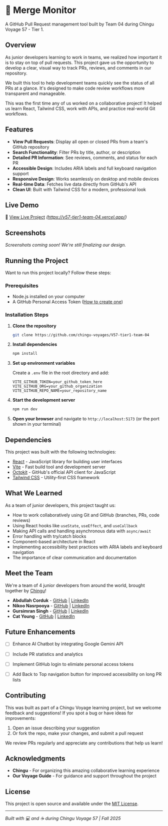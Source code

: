# 🔀 Merge Monitor

A GitHub Pull Request management tool built by Team 04 during Chingu Voyage 57 - Tier 1.

## Overview

As junior developers learning to work in teams, we realized how important it is to stay on top of pull requests. This project gave us the opportunity to develop a clear, visual way to track PRs, reviews, and comments in our repository. 

We built this tool to help development teams quickly see the status of all PRs at a glance. It's designed to make code review workflows more transparent and manageable.

This was the first time any of us worked on a collaborative project! It helped us learn React, Tailwind CSS, work with APIs, and practice real-world Git workflows.

## Features

- **View Pull Requests**: Display all open or closed PRs from a team's GitHub repository
- **Search Functionality**: Filter PRs by title, author, or description
- **Detailed PR Information**: See reviews, comments, and status for each PR 
- **Accessible Design**: Includes ARIA labels and full keyboard navigation support 
- **Responsive Design**: Works seamlessly on desktop and mobile devices
- **Real-time Data**: Fetches live data directly from GitHub's API
- **Clean UI**: Built with Tailwind CSS for a modern, professional look

## Live Demo

🚀 [View Live Project](#) _(https://v57-tier1-team-04.vercel.app/)_

## Screenshots

_Screenshots coming soon! We're still finalizing our design._

## Running the Project

Want to run this project locally? Follow these steps:

### Prerequisites

- Node.js installed on your computer
- A GitHub Personal Access Token ([How to create one](https://docs.github.com/en/authentication/keeping-your-account-and-data-secure/managing-your-personal-access-tokens))

### Installation Steps

1. **Clone the repository**
   ```bash
   git clone https://github.com/chingu-voyages/V57-tier1-team-04 
   ```

2. **Install dependencies**
   ```bash
   npm install
   ```

3. **Set up environment variables**
   
   Create a `.env` file in the root directory and add:
   ```
   VITE_GITHUB_TOKEN=your_github_token_here
   VITE_GITHUB_ORG=your_github_organization
   VITE_GITHUB_REPO_NAME=your_repository_name
   ```

4. **Start the development server**
   ```bash
   npm run dev
   ```

5. **Open your browser** and navigate to `http://localhost:5173` (or the port shown in your terminal)

## Dependencies

This project was built with the following technologies:

- [React](https://react.dev/) - JavaScript library for building user interfaces
- [Vite](https://vitejs.dev/) - Fast build tool and development server
- [Octokit](https://github.com/octokit/octokit.js) - GitHub's official API client for JavaScript
- [Tailwind CSS](https://tailwindcss.com/) - Utility-first CSS framework

## What We Learned

As a team of junior developers, this project taught us:

- How to work collaboratively using Git and GitHub (branches, PRs, code reviews)
- Using React hooks like `useState`, `useEffect`, and `useCallback`
- Making API calls and handling asynchronous data with `async/await`
- Error handling with try/catch blocks
- Component-based architecture in React
- Implementing accessibility best practices with ARIA labels and keyboard navigation
- The importance of clear communication and documentation

## Meet the Team

We're a team of 4 junior developers from around the world, brought together by [Chingu](https://chingu.io/)!

- **Abdullah Corduk** - [GitHub](https://github.com/corduka) | [LinkedIn](https://www.linkedin.com/in/cordukabdullah/)
- **Nikoo Nasrpooya** - [GitHub](https://github.com/NikooNasrpooya) | [LinkedIn](https://www.linkedin.com/in/nikoo-nasrpooya/)
- **Gursimran Singh** - [GitHub](https://github.com/Gursimranb127) | [LinkedIn](https://www.linkedin.com/in/gursimransinghonly)
- **Cat Young** - [GitHub](https://github.com/CatYoung018) | [LinkedIn](https://linkedin.com/in/catrilliayoung)

## Future Enhancements

- [ ] Enhance AI Chatbot by integrating Google Gemini API 
- [ ] Include PR statistics and analytics
- [ ] Implement GitHub login to elimiate personal access tokens
- [ ] Add Back to Top navigation button for improved accessibility on long PR lists


## Contributing

This was built as part of a Chingu Voyage learning project, but we welcome feedback and suggestions! If you spot a bug or have ideas for improvements:

1. Open an issue describing your suggestion
2. Or fork the repo, make your changes, and submit a pull request

We review PRs regularly and appreciate any contributions that help us learn!

## Acknowledgments

- **Chingu** - For organizing this amazing collaborative learning experience
- **Our Voyage Guide** - For guidance and support throughout the project

## License

This project is open source and available under the [MIT License](LICENSE).

---

*Built with 💻 and ☕ during Chingu Voyage 57 | Fall 2025*
